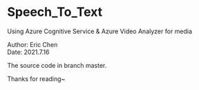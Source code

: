 # Speech_To_Text
Using Azure Cognitive Service &amp; Azure Video Analyzer for media


Author: Eric Chen  
Date: 2021.7.16

The source code in branch master.

Thanks for reading~
